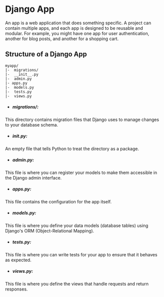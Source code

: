 # Django App
An app is a web application that does something specific. A project can contain multiple apps, and each app is designed to be reusable and modular. For example, you might have one app for user authentication, another for blog posts, and another for a shopping cart.
## Structure of a Django App

    myapp/
    |-  migrations/
    |-  __init__.py
    |-  admin.py
    |- apps.py
    |-  models.py
    |-  tests.py
    |-  views.py

* ##### migrations/: 
This directory contains migration files that Django uses to manage changes to your database schema.

* ##### __init__.py: 
An empty file that tells Python to treat the directory as a package.

* ##### admin.py: 
This file is where you can register your models to make them accessible in the Django admin interface.

* ##### apps.py: 
This file contains the configuration for the app itself.

* ##### models.py: 
This file is where you define your data models (database tables) using Django's ORM (Object-Relational Mapping).

* ##### tests.py: 
This file is where you can write tests for your app to ensure that it behaves as expected.

* ##### views.py: 
This file is where you define the views that handle requests and return responses.